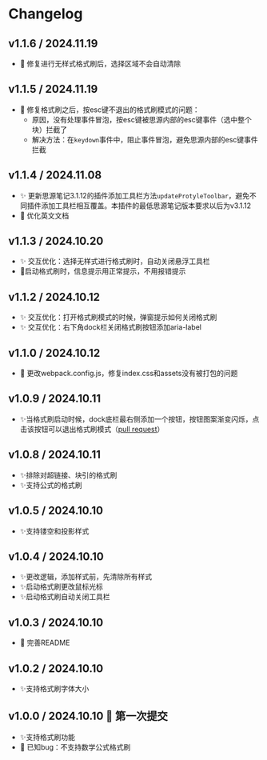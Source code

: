 # Changelog

## v1.1.6 / 2024.11.19

- 🐛 修复进行无样式格式刷后，选择区域不会自动清除

## v1.1.5 / 2024.11.19

- 🐛 修复格式刷之后，按esc键不退出的格式刷模式的问题：
  - 原因，没有处理事件冒泡，按esc键被思源内部的esc键事件（选中整个块）拦截了
  - 解决方法：在`keydown`事件中，阻止事件冒泡，避免思源内部的esc键事件拦截

## v1.1.4 / 2024.11.08

- ✨ 更新思源笔记3.1.12的插件添加工具栏方法`updateProtyleToolbar`，避免不同插件添加工具栏相互覆盖。本插件的最低思源笔记版本要求以后为v3.1.12
- 📝 优化英文文档



## v1.1.3 / 2024.10.20
- ✨ 交互优化：选择无样式进行格式刷时，自动关闭悬浮工具栏
- 💄启动格式刷时，信息提示用正常提示，不用报错提示

## v1.1.2 / 2024.10.12
- ✨ 交互优化：打开格式刷模式的时候，弹窗提示如何关闭格式刷
- ✨ 交互优化：右下角dock栏关闭格式刷按钮添加aria-label

## v1.1.0 / 2024.10.12
- 🐛 更改webpack.config.js，修复index.css和assets没有被打包的问题


## v1.0.9 / 2024.10.11
- ✨当格式刷启动时候，dock底栏最右侧添加一个按钮，按钮图案渐变闪烁，点击该按钮可以退出格式刷模式（[pull request](https://github.com/Achuan-2/siyuan-plugin-formatPainter/pull/1)）

## v1.0.8 / 2024.10.11
- ✨排除对超链接、块引的格式刷
- ✨支持公式的格式刷

## v1.0.5 / 2024.10.10 
- ✨支持镂空和投影样式

## v1.0.4 / 2024.10.10 
- ✨更改逻辑，添加样式前，先清除所有样式
- ✨启动格式刷更改鼠标光标
- ✨启动格式刷自动关闭工具栏
## v1.0.3 / 2024.10.10
- 📝 完善README
## v1.0.2 / 2024.10.10 
- ✨支持格式刷字体大小

## v1.0.0 / 2024.10.10 🎉 第一次提交
- ✨支持格式刷功能
- 🐛 已知bug：不支持数学公式格式刷

